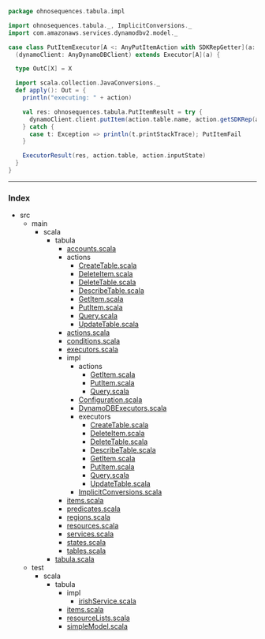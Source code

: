 
```scala
package ohnosequences.tabula.impl

import ohnosequences.tabula._, ImplicitConversions._
import com.amazonaws.services.dynamodbv2.model._

case class PutItemExecutor[A <: AnyPutItemAction with SDKRepGetter](a: A)
  (dynamoClient: AnyDynamoDBClient) extends Executor[A](a) {

  type OutC[X] = X

  import scala.collection.JavaConversions._
  def apply(): Out = {
    println("executing: " + action)

    val res: ohnosequences.tabula.PutItemResult = try {
      dynamoClient.client.putItem(action.table.name, action.getSDKRep(action.input)); PutItemSuccess
    } catch {
      case t: Exception => println(t.printStackTrace); PutItemFail
    }

    ExecutorResult(res, action.table, action.inputState)
  }
}

```


------

### Index

+ src
  + main
    + scala
      + tabula
        + [accounts.scala][main/scala/tabula/accounts.scala]
        + actions
          + [CreateTable.scala][main/scala/tabula/actions/CreateTable.scala]
          + [DeleteItem.scala][main/scala/tabula/actions/DeleteItem.scala]
          + [DeleteTable.scala][main/scala/tabula/actions/DeleteTable.scala]
          + [DescribeTable.scala][main/scala/tabula/actions/DescribeTable.scala]
          + [GetItem.scala][main/scala/tabula/actions/GetItem.scala]
          + [PutItem.scala][main/scala/tabula/actions/PutItem.scala]
          + [Query.scala][main/scala/tabula/actions/Query.scala]
          + [UpdateTable.scala][main/scala/tabula/actions/UpdateTable.scala]
        + [actions.scala][main/scala/tabula/actions.scala]
        + [conditions.scala][main/scala/tabula/conditions.scala]
        + [executors.scala][main/scala/tabula/executors.scala]
        + impl
          + actions
            + [GetItem.scala][main/scala/tabula/impl/actions/GetItem.scala]
            + [PutItem.scala][main/scala/tabula/impl/actions/PutItem.scala]
            + [Query.scala][main/scala/tabula/impl/actions/Query.scala]
          + [Configuration.scala][main/scala/tabula/impl/Configuration.scala]
          + [DynamoDBExecutors.scala][main/scala/tabula/impl/DynamoDBExecutors.scala]
          + executors
            + [CreateTable.scala][main/scala/tabula/impl/executors/CreateTable.scala]
            + [DeleteItem.scala][main/scala/tabula/impl/executors/DeleteItem.scala]
            + [DeleteTable.scala][main/scala/tabula/impl/executors/DeleteTable.scala]
            + [DescribeTable.scala][main/scala/tabula/impl/executors/DescribeTable.scala]
            + [GetItem.scala][main/scala/tabula/impl/executors/GetItem.scala]
            + [PutItem.scala][main/scala/tabula/impl/executors/PutItem.scala]
            + [Query.scala][main/scala/tabula/impl/executors/Query.scala]
            + [UpdateTable.scala][main/scala/tabula/impl/executors/UpdateTable.scala]
          + [ImplicitConversions.scala][main/scala/tabula/impl/ImplicitConversions.scala]
        + [items.scala][main/scala/tabula/items.scala]
        + [predicates.scala][main/scala/tabula/predicates.scala]
        + [regions.scala][main/scala/tabula/regions.scala]
        + [resources.scala][main/scala/tabula/resources.scala]
        + [services.scala][main/scala/tabula/services.scala]
        + [states.scala][main/scala/tabula/states.scala]
        + [tables.scala][main/scala/tabula/tables.scala]
      + [tabula.scala][main/scala/tabula.scala]
  + test
    + scala
      + tabula
        + impl
          + [irishService.scala][test/scala/tabula/impl/irishService.scala]
        + [items.scala][test/scala/tabula/items.scala]
        + [resourceLists.scala][test/scala/tabula/resourceLists.scala]
        + [simpleModel.scala][test/scala/tabula/simpleModel.scala]

[main/scala/tabula/accounts.scala]: ../../accounts.scala.md
[main/scala/tabula/actions/CreateTable.scala]: ../../actions/CreateTable.scala.md
[main/scala/tabula/actions/DeleteItem.scala]: ../../actions/DeleteItem.scala.md
[main/scala/tabula/actions/DeleteTable.scala]: ../../actions/DeleteTable.scala.md
[main/scala/tabula/actions/DescribeTable.scala]: ../../actions/DescribeTable.scala.md
[main/scala/tabula/actions/GetItem.scala]: ../../actions/GetItem.scala.md
[main/scala/tabula/actions/PutItem.scala]: ../../actions/PutItem.scala.md
[main/scala/tabula/actions/Query.scala]: ../../actions/Query.scala.md
[main/scala/tabula/actions/UpdateTable.scala]: ../../actions/UpdateTable.scala.md
[main/scala/tabula/actions.scala]: ../../actions.scala.md
[main/scala/tabula/conditions.scala]: ../../conditions.scala.md
[main/scala/tabula/executors.scala]: ../../executors.scala.md
[main/scala/tabula/impl/actions/GetItem.scala]: ../actions/GetItem.scala.md
[main/scala/tabula/impl/actions/PutItem.scala]: ../actions/PutItem.scala.md
[main/scala/tabula/impl/actions/Query.scala]: ../actions/Query.scala.md
[main/scala/tabula/impl/Configuration.scala]: ../Configuration.scala.md
[main/scala/tabula/impl/DynamoDBExecutors.scala]: ../DynamoDBExecutors.scala.md
[main/scala/tabula/impl/executors/CreateTable.scala]: CreateTable.scala.md
[main/scala/tabula/impl/executors/DeleteItem.scala]: DeleteItem.scala.md
[main/scala/tabula/impl/executors/DeleteTable.scala]: DeleteTable.scala.md
[main/scala/tabula/impl/executors/DescribeTable.scala]: DescribeTable.scala.md
[main/scala/tabula/impl/executors/GetItem.scala]: GetItem.scala.md
[main/scala/tabula/impl/executors/PutItem.scala]: PutItem.scala.md
[main/scala/tabula/impl/executors/Query.scala]: Query.scala.md
[main/scala/tabula/impl/executors/UpdateTable.scala]: UpdateTable.scala.md
[main/scala/tabula/impl/ImplicitConversions.scala]: ../ImplicitConversions.scala.md
[main/scala/tabula/items.scala]: ../../items.scala.md
[main/scala/tabula/predicates.scala]: ../../predicates.scala.md
[main/scala/tabula/regions.scala]: ../../regions.scala.md
[main/scala/tabula/resources.scala]: ../../resources.scala.md
[main/scala/tabula/services.scala]: ../../services.scala.md
[main/scala/tabula/states.scala]: ../../states.scala.md
[main/scala/tabula/tables.scala]: ../../tables.scala.md
[main/scala/tabula.scala]: ../../../tabula.scala.md
[test/scala/tabula/impl/irishService.scala]: ../../../../../test/scala/tabula/impl/irishService.scala.md
[test/scala/tabula/items.scala]: ../../../../../test/scala/tabula/items.scala.md
[test/scala/tabula/resourceLists.scala]: ../../../../../test/scala/tabula/resourceLists.scala.md
[test/scala/tabula/simpleModel.scala]: ../../../../../test/scala/tabula/simpleModel.scala.md
